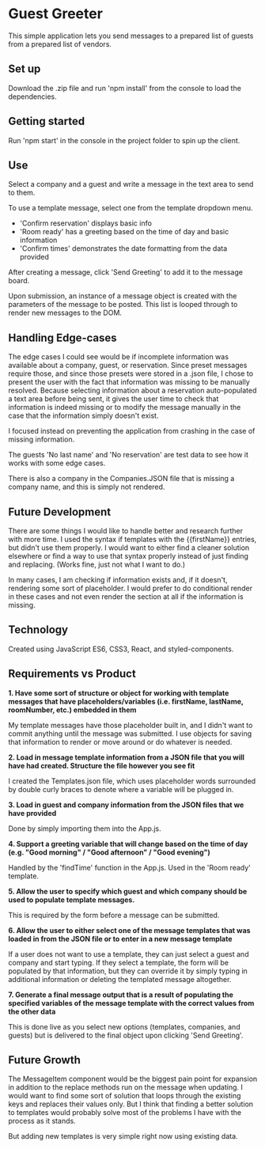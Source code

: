 # Guest Greeter
This simple application lets you send messages to a prepared list of guests from a prepared list of vendors.

## Set up
Download the .zip file and run 'npm install' from the console to load the dependencies.

## Getting started
Run 'npm start' in the console in the project folder to spin up the client.

## Use
Select a company and a guest and write a message in the text area to send to them.

To use a template message, select one from the template dropdown menu.
 * 'Confirm reservation' displays basic info
 * 'Room ready' has a greeting based on the time of day and basic information
 * 'Confirm times' demonstrates the date formatting from the data provided

After creating a message, click 'Send Greeting' to add it to the message board.

Upon submission, an instance of a message object is created with the parameters of the message to be posted. This list is looped through to render new messages to the DOM.

## Handling Edge-cases
The edge cases I could see would be if incomplete information was available about a company, guest, or reservation. Since preset messages require those, and since those presets were stored in a .json file, I chose to present the user with the fact that information was missing to be manually resolved. Because selecting information about a reservation auto-populated a text area before being sent, it gives the user time to check that information is indeed missing or to modify the message manually in the case that the information simply doesn't exist.

I focused instead on preventing the application from crashing in the case of missing information.

The guests 'No last name' and 'No reservation' are test data to see how it works with some edge cases.

There is also a company in the Companies.JSON file that is missing a company name, and this is simply not rendered.

## Future Development
There are some things I would like to handle better and research further with more time. I used the syntax if templates with the {{firstName}} entries, but didn't use them properly. I would want to either find a cleaner solution elsewhere or find a way to use that syntax properly instead of just finding and replacing. (Works fine, just not what I want to do.)

In many cases, I am checking if information exists and, if it doesn't, rendering some sort of placeholder. I would prefer to do conditional render in these cases and not even render the section at all if the information is missing.

## Technology
Created using JavaScript ES6, CSS3, React, and styled-components.

## Requirements vs Product
**1. Have some sort of structure or object for working with template messages that have placeholders/variables (i.e. firstName, lastName, roomNumber, etc.) embedded in them**

My template messages have those placeholder built in, and I didn't want to commit anything until the message was submitted. I use objects for saving that information to render or move around or do whatever is needed.


**2. Load in message template information from a JSON file that you will have had created. Structure the file however you see fit**

I created the Templates.json file, which uses placeholder words surrounded by double curly braces to denote where a variable will be plugged in.


**3. Load in guest and company information from the JSON files that we have provided**

Done by simply importing them into the App.js.


**4. Support a greeting variable that will change based on the time of day (e.g. "Good morning" / "Good afternoon" / "Good evening")**

Handled by the 'findTime' function in the App.js. Used in the 'Room ready' template.


**5. Allow the user to specify which guest and which company should be used to populate template messages.**

This is required by the form before a message can be submitted.


**6. Allow the user to either select one of the message templates that was loaded in from the JSON file or to enter in a new message template**

If a user does not want to use a template, they can just select a guest and company and start typing. If they select a template, the form will be populated by that information, but they can override it by simply typing in additional information or deleting the templated message altogether.


**7. Generate a final message output that is a result of populating the specified variables of the message template with the correct values from the other data**

This is done live as you select new options (templates, companies, and guests) but is delivered to the final object upon clicking 'Send Greeting'.


## Future Growth
The MessageItem component would be the biggest pain point for expansion in addition to the replace methods run on the message when updating. I would want to find some sort of solution that loops through the existing keys and replaces their values only. But I think that finding a better solution to templates would probably solve most of the problems I have with the process as it stands.

But adding new templates is very simple right now using existing data.